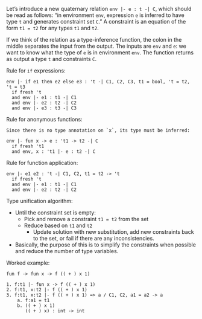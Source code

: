 Let’s introduce a new quaternary relation `env |- e : t -| C`, which should be read as follows: “in environment `env`, expression `e` is inferred to have type `t` and generates constraint set `C`.” A constraint is an equation of the form `t1 = t2` for any types `t1` and `t2`.

If we think of the relation as a type-inference function, the colon in the middle separates the input from the output. The inputs are `env` and `e`: we want to know what the type of `e` is in environment `env`. The function returns as output a type `t` and constraints `C`. 

Rule for `if` expressions:
```
env |- if e1 then e2 else e3 : 't -| C1, C2, C3, t1 = bool, 't = t2, 't = t3
  if fresh 't
  and env |- e1 : t1 -| C1
  and env |- e2 : t2 -| C2
  and env |- e3 : t3 -| C3
```

Rule for anonymous functions: 
```
Since there is no type annotation on `x`, its type must be inferred:

env |- fun x -> e : 't1 -> t2 -| C
  if fresh 't1
  and env, x : 't1 |- e : t2 -| C
```

Rule for function application:
```
env |- e1 e2 : 't -| C1, C2, t1 = t2 -> 't
  if fresh 't
  and env |- e1 : t1 -| C1
  and env |- e2 : t2 -| C2
```

Type unification algorithm: 
- Until the constraint set is empty:
	- Pick and remove a constraint `t1 = t2` from the set 
	- Reduce based on `t1` and `t2` 
		- Update solution with new substitution, add new constraints back to the set, or fail if there are any inconsistencies. 
- Basically, the purpose of this is to simplify the constraints when possible and reduce the number of type variables. 

Worked example:
```
fun f -> fun x -> f (( + ) x 1)

1. f:t1 |- fun x -> f (( + ) x 1)
2. f:t1, x:t2 |- f (( + ) x 1)
3. f:t1, x:t2 |- f (( + ) x 1) => a / C1, C2, a1 = a2 -> a
	a. f:a1 = t1
	b. (( + ) x 1)
	   (( + ) x) : int -> int
		
```